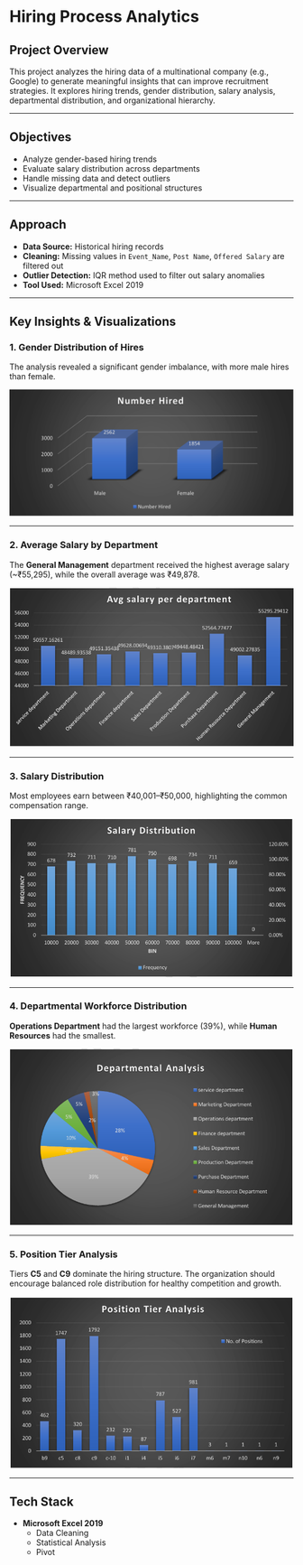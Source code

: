 # Hiring Process Analytics

## Project Overview

This project analyzes the hiring data of a multinational company (e.g., Google) to generate meaningful insights that can improve recruitment strategies. It explores hiring trends, gender distribution, salary analysis, departmental distribution, and organizational hierarchy.

---

## Objectives

- Analyze gender-based hiring trends
- Evaluate salary distribution across departments
- Handle missing data and detect outliers
- Visualize departmental and positional structures

---

## Approach

- **Data Source:** Historical hiring records
- **Cleaning:** Missing values in `Event_Name`, `Post Name`, `Offered Salary` are filtered out
- **Outlier Detection:** IQR method used to filter out salary anomalies
- **Tool Used:** Microsoft Excel 2019

---

## Key Insights & Visualizations

### 1. Gender Distribution of Hires

The analysis revealed a significant gender imbalance, with more male hires than female.

![Gender Distribution](visualisation/gender_distribution.png)

---

### 2. Average Salary by Department

The **General Management** department received the highest average salary (~₹55,295), while the overall average was ₹49,878.

![Average Salary](visualisation/salary_analysis.png)

---

### 3. Salary Distribution

Most employees earn between ₹40,001–₹50,000, highlighting the common compensation range.

![Salary Distribution](visualisation/salary_distribution.png)

---

### 4. Departmental Workforce Distribution

**Operations Department** had the largest workforce (39%), while **Human Resources** had the smallest.

![Departmental Analysis](visualisation/department_analysis.png)

---

### 5. Position Tier Analysis

Tiers **C5** and **C9** dominate the hiring structure. The organization should encourage balanced role distribution for healthy competition and growth.

![Position Tier](visualisation/position_tier_analysis.png)

---

## Tech Stack

- **Microsoft Excel 2019**
  - Data Cleaning
  - Statistical Analysis
  - Pivot
